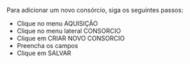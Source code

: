 Para adicionar um novo consórcio, siga os seguintes passos:

* Clique no menu AQUISIÇÃO
* Clique no menu lateral CONSORCIO
* Clique em CRIAR NOVO CONSORCIO
* Preencha os campos
* Clique em SALVAR